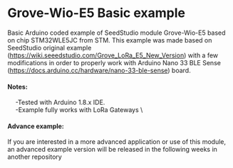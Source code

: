 # Grove-Wio-E5 Basic example
Basic Arduino coded example of SeedStudio module Grove-Wio-E5 based on chip STM32WLE5JC from STM. 
This example was made based on SeedStudio original example (https://wiki.seeedstudio.com/Grove_LoRa_E5_New_Version) with a few modifications in order to properly work with Arduino Nano 33 BLE Sense (https://docs.arduino.cc/hardware/nano-33-ble-sense) board.
#### Notes:
  &emsp; -Tested with Arduino 1.8.x IDE. \
  &emsp; -Example fully works with LoRa Gateways \
#### Advance example:
If you are interested in a more advanced application or use of this module, an advanced example version will be released in the following weeks in another repository
